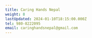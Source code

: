 ```yaml
---
title: Caring Hands Nepal
weight: 8
lastUpdated: 2024-01-10T18:15:00.000Z
tel: 980-8222095
email: caringhandsnepal@gmail.com
---
```


